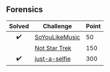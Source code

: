 ## Forensics

| Solved | Challenge | Point |
| :------: | --------- | ----- |
| :heavy_check_mark: | [SoYouLikeMusic](soyoulikemusic-50) | 50 |
|  | [Not Star Trek](not-star-trek-150) | 150 |
| :heavy_check_mark: | [just-a-selfie](just-a-selfie-300) | 300 |